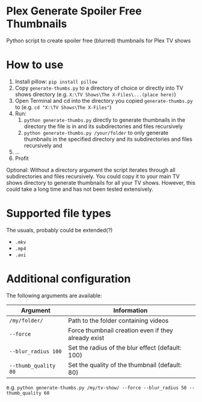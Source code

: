 # Plex Generate Spoiler Free Thumbnails
Python script to create spoiler free (blurred) thumbnails for Plex TV shows

# How to use
 1.  Install pillow: `pip install pillow`
 2.  Copy `generate-thumbs.py` to a directory of choice or directly into TV shows directory (e.g. `X:\TV Shows\The X-Files\...(place here)`) 
 3.  Open Terminal and cd into the directory you copied `generate-thumbs.py` to (e.g. `cd "X:\TV Shows\The X-Files"`)
 4.  Run:
     1. `python generate-thumbs.py` directly to generate thumbnails in the directory the file is in and its subdirectories and files recursively
     2. `python generate-thumbs.py /your/folder` to only generate thumbnails in the specified directory and its subdirectories and files recursively and
7.  ...
8.  Profit

Optional: Without a directory argument the script iterates through all subdirectories and files recursively. You could copy it to your main TV shows directory to generate thumbnails for all your TV shows. However, this could take a long time and has not been tested extensively.

# Supported file types
The usuals, probably could be extended(?)
-  `.mkv`
-  `.mp4`
-  `.avi`

# Additional configuration
The following arguments are available:

|Argument|Information|
|-|-|
|`/my/folder/`|Path to the folder containing videos|
|`--force`|Force thumbnail creation even if they already exist|
|`--blur_radius 100`|Set the radius of the blur effect (default: 100)|
|`--thumb_quality 80`|Set the quality of the thumbnail (default: 80)|

e.g. `python generate-thumbs.py /my/tv-show/ --force --blur_radius 50 --thumb_quality 60`
